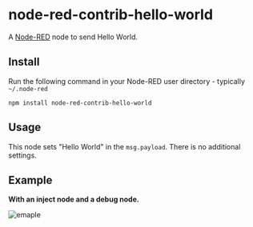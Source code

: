 node-red-contrib-hello-world
========================
A <a href="http://nodered.org" target="_new">Node-RED</a> node to send Hello World.

Install
-------

Run the following command in your Node-RED user directory - typically `~/.node-red`

    npm install node-red-contrib-hello-world

Usage
-----

This node sets "Hello World" in the `msg.payload`. There is no additional settings.

Example
-------

**With an inject node and a debug node.**

![emaple](https://raw.githubusercontent.com/noralife/node-red-contrib-hello-world/master/images/example01.png)
